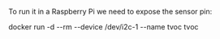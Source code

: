 To run it in a Raspberry Pi we need to expose the sensor pin:

docker run -d --rm --device /dev/i2c-1 --name tvoc tvoc